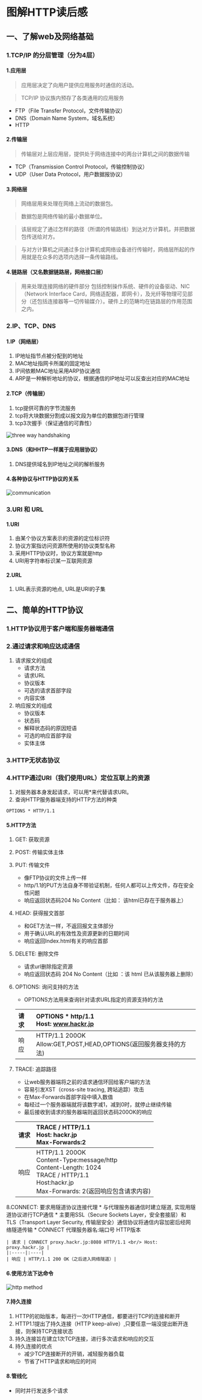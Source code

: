 # 图解HTTP读后感
## 一、了解web及网络基础
### 1.TCP/IP 的分层管理（分为4层）
#### 1.应用层
> 应用层决定了向用户提供应用服务时通信的活动。

> TCP/IP 协议族内预存了各类通用的应用服务
* FTP（File Transfer Protocol，文件传输协议）
* DNS（Domain Name System，域名系统）
* HTTP
#### 2.传输层
> 传输层对上层应用层，提供处于网络连接中的两台计算机之间的数据传输
* TCP（Transmission Control Protocol，传输控制协议）
* UDP（User Data Protocol，用户数据报协议）
#### 3.网络层
> 网络层用来处理在网络上流动的数据包。

> 数据包是网络传输的最小数据单位。

> 该层规定了通过怎样的路径（所谓的传输路线）到达对方计算机，并把数据包传送给对方。

> 与对方计算机之间通过多台计算机或网络设备进行传输时，网络层所起的作用就是在众多的选项内选择一条传输路线。

#### 4.链路层（又名数据链路层，网络接口层）
> 用来处理连接网络的硬件部分
> 包括控制操作系统、硬件的设备驱动、NIC（Network Interface Card，网络适配器，即网卡），及光纤等物理可见部分（还包括连接器等一切传输媒介）。硬件上的范畴均在链路层的作用范围之内。

### 2.IP、TCP、DNS
#### 1.IP（网络层）
1. IP地址指节点被分配到的地址
2. MAC地址指网卡所属的固定地址
3. IP间依赖MAC地址采用ARP协议通信
4. ARP是一种解析地址的协议，根据通信的IP地址可以反查出对应的MAC地址
#### 2.TCP（传输层）
1. tcp提供可靠的字节流服务
2. tcp将大块数据分割成以报文段为单位的数据包进行管理
3. tcp3次握手（保证通信的可靠性）

![three way handshaking](https://github.com/bearnew/picture/blob/master/mardown/2018-12-20%20http%E8%AF%BB%E5%90%8E%E6%84%9F/tcp_%20three_way_handshaking.png?raw=true)
#### 3.DNS（和HHTP一样属于应用层协议）
1. DNS提供域名到IP地址之间的解析服务
#### 4.各种协议与HTTP协议的关系

![communication](https://github.com/bearnew/picture/blob/master/mardown/2018-12-20%20http%E8%AF%BB%E5%90%8E%E6%84%9F/http_protocol.png?raw=true)

### 3.URI 和 URL
#### 1.URI
1. 由某个协议方案表示的资源的定位标识符
2. 协议方案指访问资源所使用的协议类型名称
3. 采用HTTP协议时，协议方案就是http
4. URI用字符串标识某一互联网资源
#### 2.URL
1. URL表示资源的地点, URL是URI的子集
## 二、简单的HTTP协议
### 1.HTTP协议用于客户端和服务器端通信
### 2.通过请求和响应达成通信
1. 请求报文的组成
    * 请求方法
    * 请求URL
    * 协议版本
    * 可选的请求首部字段
    * 内容实体
2. 响应报文的组成
    * 协议版本
    * 状态码
    * 解释状态码的原因短语
    * 可选的响应首部字段
    * 实体主体
### 3.HTTP无状态协议
### 4.HTTP通过URI（我们使用URL）定位互联上的资源
1. 对服务器本身发起请求，可以用*来代替请求URI。
2. 查询HTTP服务器端支持的HTTP方法的种类
```
OPTIONS * HTTP/1.1
```
#### 5.HTTP方法
1. GET: 获取资源
2. POST: 传输实体主体
3. PUT: 传输文件
    * 像FTP协议的文件上传一样
    * http/1.1的PUT方法自身不带验证机制，任何人都可以上传文件，存在安全性问题
    * 响应返回状态码204 No Content（比如： 该html已存在于服务器上）
4. HEAD: 获得报文首部
    * 和GET方法一样，不返回报文主体部分
    * 用于确认URL的有效性及资源更新的日期时间
    * 响应返回Index.html有关的响应首部
5. DELETE: 删除文件
    * 请求url删除指定资源
    * 响应返回状态码 204 No Content（比如 ：该 html 已从该服务器上删除）
6. OPTIONS: 询问支持的方法
    * OPTIONS方法用来查询针对请求URL指定的资源支持的方法

    | 请求 | OPTIONS * http/1.1<br/> Host: www.hackr.jp |
    | :--- | :---- |
    | 响应 | HTTP/1.1 200OK<br/>Allow:GET,POST,HEAD,OPTIONS(返回服务器支持的方法) |
7. TRACE: 追踪路径
    * 让web服务器端将之前的请求通信环回给客户端的方法
    * 容易引发XST（cross-site tracing, 跨站追踪）攻击
    * 在Max-Forwards首部字段中填入数值
    * 每经过一个服务器端就将该数字减1，减到0时，就停止继续传输
    * 最后接收到请求的服务器端则返回状态码200OK的响应

    | 请求 | TRACE / HTTP/1.1<br/> Host: hackr.jp<br/>Max-Forwards:2 |
    | :--- | :---- |
    | 响应 | HTTP/1.1 200OK<br/>Content-Type:message/http<br/>Content-Length: 1024<br/>TRACE / HTTP/1.1<br/>Host:hackr.jp<br/>Max-Forwards: 2(返回响应包含请求内容) |
8.CONNECT: 要求用隧道协议连接代理
    * 与代理服务器通信时建立隧道, 实现用隧道协议进行TCP通信
    * 主要用SSL（Secure Sockets Layer，安全套接层）和TLS（Transport Layer Security, 传输层安全）通信协议将通信内容加密后经网络隧道传输
    * CONNECT 代理服务器名:端口号 HTTP版本

    | 请求 | CONNECT proxy.hackr.jp:8080 HTTP/1.1 <br/> Host: proxy.hackr.jp |
    |:-----|:----|
    | 响应 | HTTP/1.1 200 OK（之后进入网络隧道）|

#### 6.使用方法下达命令

![http method](https://github.com/bearnew/picture/blob/master/mardown/2018-12-20%20http%E8%AF%BB%E5%90%8E%E6%84%9F/http_method.png?raw=true)

#### 7.持久连接
1. HTTP的初始版本，每进行一次HTTP通信，都要进行TCP的连接和断开
2. HTTP1.1提出了持久连接（HTTP keep-alive）,只要任意一端没提出断开连接，则保持TCP连接状态
3. 持久连接旨在建立1次TCP连接，进行多次请求和响应的交互
4. 持久连接的优点
    * 减少TCP连接断开的开销，减轻服务器负载
    * 节省了HTTP请求和响应的时间
#### 8.管线化
* 同时并行发送多个请求